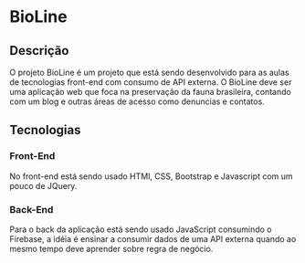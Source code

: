 # BioLine
## Descrição
O projeto BioLine é um projeto que está sendo desenvolvido para as aulas de tecnologias front-end com consumo de API externa.
O BioLine deve ser uma aplicação web que foca na preservação da fauna brasileira, contando com um blog e outras áreas de acesso como denuncias e contatos.
## Tecnologias
### Front-End
No front-end está sendo usado HTMl, CSS, Bootstrap e Javascript com um pouco de JQuery.
### Back-End
Para o back da aplicação está sendo usado JavaScript consumindo o Firebase, a idéia é ensinar a consumir dados de uma API externa quando ao mesmo tempo deve aprender sobre regra de negócio.
